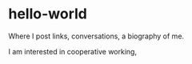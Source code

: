 # hello-world

Where I post links, conversations, a biography of me.

I am interested in cooperative working, 
